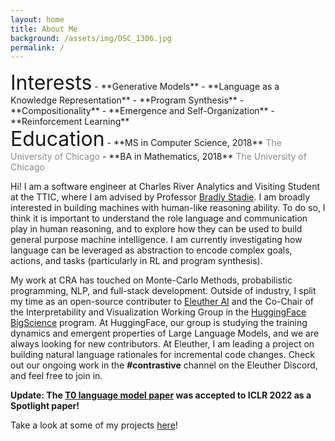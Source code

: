 ```yaml
---
layout: home
title: About Me
background: /assets/img/DSC_1306.jpg
permalink: /
---
```


<div class="container">
<div class="row mx-auto">
<div class="col-sm-auto mx-auto" markdown = "1">
  <font size="6">Interests</font>
  - **Generative Models**
  - **Language as a Knowledge Representation**
  - **Program Synthesis**
  - **Compositionality**
  - **Emergence and Self-Organization**
  - **Reinforcement Learning**
</div>
<div class="col-sm-auto mx-auto" markdown = "1">
  <font size="6">Education</font>
  - **MS in Computer Science, 2018**  
  <span style="opacity:0.5">The University of Chicago</span>
  - **BA in Mathematics, 2018**  
  <span style="opacity:0.5">The University of Chicago</span>
</div>
</div>
</div>

Hi! I am a software engineer at Charles River Analytics and Visiting Student at the TTIC, where I am advised by Professor [Bradly Stadie](https://bstadie.github.io/). I am broadly interested in building machines with human-like reasoning ability. To do so, I think it is important to understand the role language and communication play in human reasoning, and to explore how they can be used to build general purpose machine intelligence. I am currently investigating how language can be leveraged as abstraction to encode complex goals, actions, and tasks (particularly in RL and program synthesis).

My work at CRA has touched on Monte-Carlo Methods, probabilistic programming, NLP, and full-stack development. Outside of industry, I split my time as an open-source contributer to [Eleuther AI](https://www.eleuther.ai/) and the Co-Chair of the Interpretability and Visualization Working Group in the [HuggingFace BigScience](https://bigscience.huggingface.co/) program. At HuggingFace, our group is studying the training dynamics and emergent properties of Large Language Models, and we are always looking for new contributors. At Eleuther, I am leading a project on building natural language rationales for incremental code changes. Check out our ongoing work in the **#contrastive** channel on the Eleuther Discord, and feel free to join in. 

**Update: The [T0 language model paper](https://arxiv.org/abs/2110.08207) was accepted to ICLR 2022 as a Spotlight paper!**

Take a look at some of my projects [here](rteehas.github.io/projects/)!

 